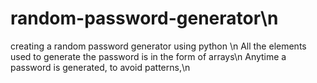 # random-password-generator\n
creating a random password generator using python \n
All the elements used to generate the password is in the form of arrays\n
Anytime a password is generated, to avoid patterns,\n
